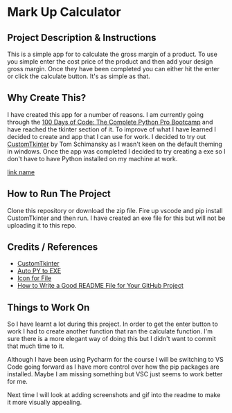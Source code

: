 # Mark Up Calculator

## Project Description & Instructions

This is a simple app for to calculate the gross margin of a product. To use you simple enter the cost price of the product and then add your design gross margin. Once they have been completed you can either hit the enter or click the calculate button. It's as simple as that.

## Why Create This?

I have created this app for a number of reasons. I am currently going through the [100 Days of Code: The Complete Python Pro Bootcamp](https://www.udemy.com/course/100-days-of-code/?couponCode=ST2MT110724ANEW) and have reached the tkinter section of it. To improve of what I have learned I decided to create and app that I can use for work. I decided to try out [CustomTkinter](https://customtkinter.tomschimansky.com/) by Tom Schimansky as I wasn't keen on the default theming in windows. Once the app was completed I decided to try creating a exe so I don't have to have Python installed on my machine at work.

[link name](https://www.example.com)

## How to Run The Project

Clone this repository or download the zip file. Fire up vscode and pip install CustomTkinter and then run. I have created an exe file for this but will not be uploading it to this repo.

## Credits / References

- [CustomTkinter](https://customtkinter.tomschimansky.com/)
- [Auto PY to EXE](https://github.com/brentvollebregt/auto-py-to-exe)
- [Icon for File](https://www.flaticon.com/free-icons/calculator)
- [How to Write a Good README File for Your GitHub Project](https://www.freecodecamp.org/news/how-to-write-a-good-readme-file/)

## Things to Work On

So I have learnt a lot during this project. In order to get the enter button to work I had to create another function that ran the calculate function. I'm sure there is a more elegant way of doing this but I didn't want to commit that much time to it.

Although I have been using Pycharm for the course I will be switching to VS Code going forward as I have more control over how the pip packages are installed. Maybe I am missing something but VSC just seems to work better for me.

Next time I will look at adding screenshots and gif into the readme to make it more visually appealing.
